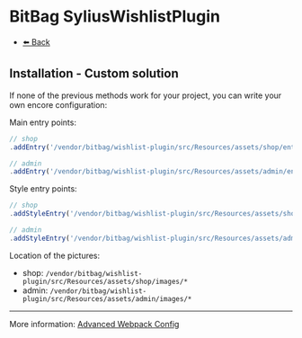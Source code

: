 # BitBag SyliusWishlistPlugin

- [⬅️ Back](./01-installation.md)

## Installation - Custom solution

If none of the previous methods work for your project, you can write your own encore configuration:

Main entry points:

```js
// shop
.addEntry('/vendor/bitbag/wishlist-plugin/src/Resources/assets/shop/entry.js')

// admin
.addEntry('/vendor/bitbag/wishlist-plugin/src/Resources/assets/admin/entry.js')
```

Style entry points:

```js
// shop
.addStyleEntry('/vendor/bitbag/wishlist-plugin/src/Resources/assets/shop/scss/main.scss')

// admin
.addStyleEntry('/vendor/bitbag/wishlist-plugin/src/Resources/assets/admin/scss/main.scss')
```

Location of the pictures:

- shop: `/vendor/bitbag/wishlist-plugin/src/Resources/assets/shop/images/*`
- admin: `/vendor/bitbag/wishlist-plugin/src/Resources/assets/admin/images/*`

---

More information: [Advanced Webpack Config](https://symfony.com/doc/current/frontend/encore/advanced-config.html)